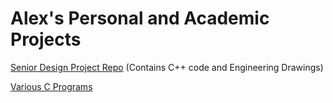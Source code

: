# Alex's Personal and Academic Projects
<a href="https://github.com/aknight000001/Senior-Capstone.git">Senior Design Project Repo</a> (Contains C++ code and Engineering Drawings)

<a href="https://github.com/aknight000001/Simple-C-Programs.git">Various C Programs</a>

